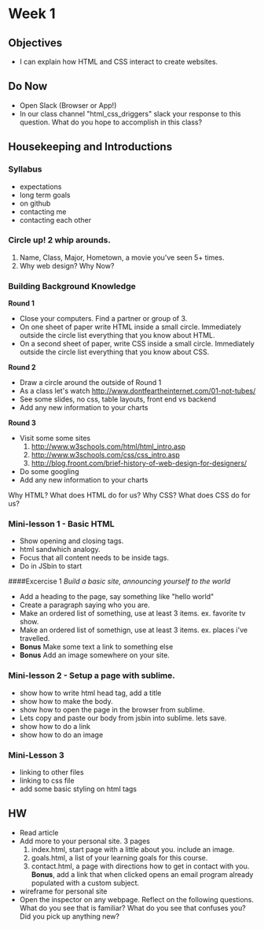 # Week 1

## Objectives
- I can explain how HTML and CSS interact to create websites.

## Do Now
- Open Slack (Browser or App!)
- In our class channel "html_css_driggers" slack your response to this question. What do you hope to accomplish in this class? 

## Housekeeping and Introductions
### Syllabus
- expectations
- long term goals
- on github
- contacting me
- contacting each other

### Circle up! 2 whip arounds.
1. Name, Class, Major, Hometown, a movie you've seen 5+ times. 
2. Why web design? Why Now?

### Building Background Knowledge
**Round 1**
- Close your computers. Find a partner or group of 3. 
- On one sheet of paper write HTML inside a small circle. Immediately outside the circle list everything that you know about HTML.
- On a second sheet of paper, write CSS inside a small circle. Immediately outside the circle list everything that you know about CSS.

**Round 2**
- Draw a circle around the outside of Round 1
- As a class let's watch http://www.dontfeartheinternet.com/01-not-tubes/
- See some slides, no css, table layouts, front end vs backend
- Add any new information to your charts

**Round 3**
- Visit some some sites
	1. http://www.w3schools.com/html/html_intro.asp
	2. http://www.w3schools.com/css/css_intro.asp
	3. http://blog.froont.com/brief-history-of-web-design-for-designers/
- Do some googling
- Add any new information to your charts

Why HTML? What does HTML do for us?
Why CSS? What does CSS do for us?

### Mini-lesson 1 - Basic HTML
- Show opening and closing tags.
- html sandwhich analogy.
- Focus that all content needs to be inside tags.
- Do in JSbin to start

####Excercise 1 
*Build a basic site, announcing yourself to the world*
- Add a heading to the page, say something like "hello world" 
- Create a paragraph saying who you are.
- Make an ordered list of something, use at least 3 items. ex. favorite tv show.
- Make an ordered list of somethign, use at least 3 items. ex. places i've travelled.
- **Bonus** Make some text a link to something else
- **Bonus** Add an image somewhere on your site.

### Mini-lesson 2 - Setup a page with sublime.
- show how to write html head tag, add a title
- show how to make the body.
- show how to open the page in the browser from sublime.
- Lets copy and paste our body from jsbin into sublime. lets save.
- show how to do a link
- show how to do an image

### Mini-Lesson 3
- linking to other files
- linking to css file
- add some basic styling on html tags

## HW
- Read article
- Add more to your personal site. 3 pages
	1. index.html, start page with a little about you. include an image.
	2. goals.html, a list of your learning goals for this course.
	3. contact.html, a page with directions how to get in contact with you. 
	**Bonus**, add a link that when clicked opens an email program already populated with a custom subject.
- wireframe for personal site
- Open the inspector on any webpage. Reflect on the 
following questions. What do you see that is familiar? What do you see that confuses you? Did you pick up anything new?






